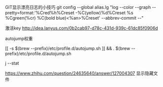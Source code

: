 GIT显示漂亮日志的小技巧
git config --global alias.lg "log --color --graph --pretty=format:'%Cred%h%Creset -%C(yellow)%d%Creset %s %Cgreen(%cr) %C(bold blue)<%an>%Creset' --abbrev-commit --"


激活key
http://idea.lanyus.com/0b2cab97-d78c-431d-939c-61dc85f0906d

autojump权重

[[ -s $(brew --prefix)/etc/profile.d/autojump.sh ]] && . $(brew --prefix)/etc/profile.d/autojump.sh

j --stat




https://www.zhihu.com/question/24635640/answer/127004307  显示隐藏文件